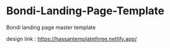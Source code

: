 # Bondi-Landing-Page-Template
Bondi landing page master template

design link : https://hassantemplatethree.netlify.app/
